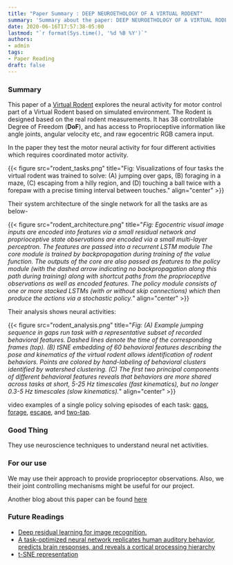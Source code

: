 ```yaml
---
title: "Paper Summary : DEEP NEUROETHOLOGY OF A VIRTUAL RODENT"
summary: 'Summary about the paper: DEEP NEUROETHOLOGY OF A VIRTUAL RODENT'
date: 2020-06-16T17:57:38-05:00
lastmod: "`r format(Sys.time(), '%d %B %Y')`"
authors:
- admin
tags:
- Paper Reading
draft: false
---
```


### Summary
This paper of a [Virtual Rodent](https://openreview.net/pdf?id=SyxrxR4KPS) explores the neural activity for motor control part of a Virtual Rodent based on simulated environment. The Rodent is designed based on the real rodent measurements. It has 38 controllable Degree of Freedom (**DoF**), and has access to Proprioceptive information like angle joints, angular velocity etc, and raw egocentric RGB camera input.

In the paper they test the motor neural activity for four different activities which requires coordinated motor activity.


{{< figure src="rodent_tasks.png" title="Fig: Visualizations of four tasks the virtual rodent was trained to solve: (A) jumping over gaps, (B) foraging in a maze, (C) escaping from a hilly region, and (D) touching a ball twice with a forepaw with a precise timing interval between touches." align="center" >}}

Their system architecture of the single network for all the tasks are as below-

{{< figure src="rodent_architecture.png" title="_Fig: Egocentric visual image inputs are encoded into features via a small residual network and proprioceptive state observations are encoded via a small multi-layer perceptron. The features are passed into a recurrent LSTM module The core module is trained by backpropagation during training of the value function. The outputs of the core are also passed as features to the policy module (with the dashed arrow indicating no backpropagation along this path during training) along with shortcut paths from the proprioceptive observations as well as encoded features. The policy module consists of one or more stacked LSTMs (with or without skip connections) which then produce the actions via a stochastic policy._" align="center" >}}

Their analysis shows neural activities:

{{< figure src="rodent_analysis.png" title="_Fig: (A) Example jumping sequence in gaps run task with a representative subset of recorded behavioral features. Dashed lines denote the time of the corresponding frames (top). (B) tSNE embedding of 60 behavioral features describing the pose and kinematics of the virtual rodent allows identification of rodent behaviors. Points are colored by hand-labeling of behavioral clusters identified by watershed clustering. (C) The first two principal components of different behavioral features reveals that behaviors are more shared across tasks at short, 5-25 Hz timescales (fast kinematics), but no longer 0.3-5 Hz timescales (slow kinematics)._" align="center" >}}

video examples of a single policy solving episodes of each task: [gaps](https://youtu.be/rFelC_YbeLE), [forage](https://youtu.be/vBIV1qJpJK8), [escape](https://youtu.be/6d0SX56Cn6Q), and [two-tap](https://youtu.be/lBKwHzO-z_0).

### Good Thing
They use neuroscience techniques to understand neural net activities.

### For our use
We may use their approach to provide proprioceptor observations. Also, we their joint controlling mechanisms might be useful for our project.



Another blog about this paper can be found [here](https://spectrum.ieee.org/tech-talk/artificial-intelligence/machine-learning/ai-powered-rat-valuable-new-tool-neuroscience)

### Future Readings
 - [Deep residual learning for image recognition.](https://arxiv.org/pdf/1512.03385.pdf)
 - [A task-optimized neural network replicates human auditory behavior, predicts brain responses, and reveals a cortical processing hierarchy](https://www.cell.com/neuron/pdfExtended/S0896-6273(18)30250-2)
 - [t-SNE representation](https://towardsdatascience.com/visualising-high-dimensional-datasets-using-pca-and-t-sne-in-python-8ef87e7915b)
